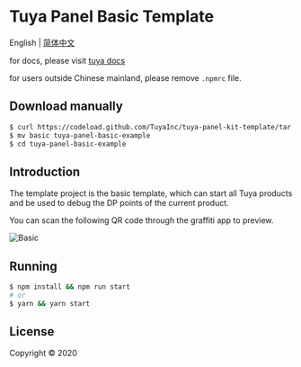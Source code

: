 # Tuya Panel Basic Template

English | [简体中文](./README-zh_CN.md)

for docs, please visit [tuya docs](https://docs.tuya.com)

for users outside Chinese mainland, please remove `.npmrc` file.

## Download manually

```bash
$ curl https://codeload.github.com/TuyaInc/tuya-panel-kit-template/tar.gz/develop | tar -xz --strip=2 tuya-panel-kit-template-develop/examples/basic
$ mv basic tuya-panel-basic-example
$ cd tuya-panel-basic-example
```

## Introduction

The template project is the basic template, which can start all Tuya products and be used to debug the DP points of the current product.

You can scan the following QR code through the graffiti app to preview.

![Basic](https://images.tuyacn.com/rms-static/a50d6c50-a199-11ea-9acd-135316db2bdb-1590749185941.png?tyName=basic.png)

## Running

```bash
$ npm install && npm run start
# or
$ yarn && yarn start
```

## License

Copyright © 2020
